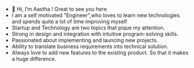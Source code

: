 - 👋 Hi, I’m Aastha ! Great to see you here 
-    I am a self motivated "Engineer",who loves to learn new technologies and spends quite a lot of time improving myself 
-    Startup and Technology are two topics that pique my attention. 
-    Strong in design and integration with intuitive program-solving skills. 
-    Passionated about implementing and launcing new projects. 
-    Ability to translate business requirements into technical solution. 
-    Always love to add new features to the existing product. So that it makes a huge difference. 



